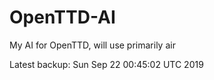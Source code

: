 # OpenTTD-AI
My AI for OpenTTD, will use primarily air

Latest backup: Sun Sep 22 00:45:02 UTC 2019
